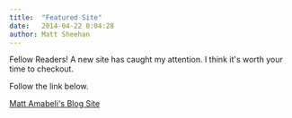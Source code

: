 ```yaml
---
title:  "Featured Site"
date:   2014-04-22 0:04:28
author: Matt Sheehan
---
```


Fellow Readers! A new site has caught my attention. I think it's worth your time to checkout.

Follow the link below.

[Matt Amabeli's Blog Site](http://www.mattamabeli.com)